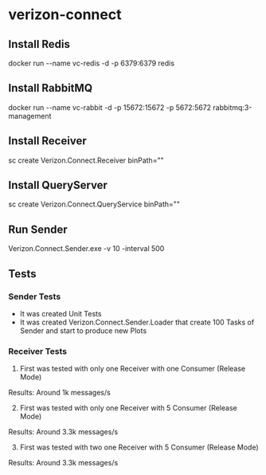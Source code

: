 # verizon-connect

## Install Redis
docker run --name vc-redis -d -p 6379:6379 redis

## Install RabbitMQ
docker run --name vc-rabbit -d -p 15672:15672 -p 5672:5672 rabbitmq:3-management

## Install Receiver
sc create Verizon.Connect.Receiver binPath=""

## Install QueryServer
sc create Verizon.Connect.QueryService binPath=""

## Run Sender
Verizon.Connect.Sender.exe -v 10 -interval 500

## Tests

### Sender Tests

- It was created Unit Tests
- It was created Verizon.Connect.Sender.Loader that create 100 Tasks of Sender and start to produce new Plots


### Receiver Tests
1. First was tested with only one Receiver with one Consumer (Release Mode)

Results:
Around 1k messages/s

2. First was tested with only one Receiver with 5 Consumer (Release Mode)

Results:
Around 3.3k messages/s

3. First was tested with two one Receiver with 5 Consumer (Release Mode)

Results:
Around 3.3k messages/s
